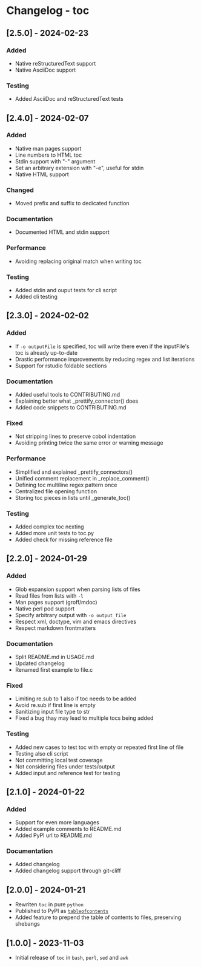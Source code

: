 <!--
// ┌───────────────────────────────────────────────────────────────┐
// │ Contents of CHANGELOG.md                                      │
// ├───────────────────────────────────────────────────────────────┘
// │
// ├──┐Changelog - toc
// │  ├──┐[2.5.0] - 2024-02-23
// │  │  ├── Added
// │  │  └── Testing
// │  ├──┐[2.4.0] - 2024-02-07
// │  │  ├── Added
// │  │  ├── Changed
// │  │  ├── Documentation
// │  │  ├── Performance
// │  │  └── Testing
// │  ├──┐[2.3.0] - 2024-02-02
// │  │  ├── Added
// │  │  ├── Documentation
// │  │  ├── Fixed
// │  │  ├── Performance
// │  │  └── Testing
// │  ├──┐[2.2.0] - 2024-01-29
// │  │  ├── Added
// │  │  ├── Documentation
// │  │  ├── Fixed
// │  │  └── Testing
// │  ├──┐[2.1.0] - 2024-01-22
// │  │  ├── Added
// │  │  └── Documentation
// │  ├── [2.0.0] - 2024-01-21
// │  └── [1.0.0] - 2023-11-03
// │
// └───────────────────────────────────────────────────────────────
-->

# Changelog - toc

## [2.5.0] - 2024-02-23
### Added

- Native reStructuredText support
- Native AsciiDoc support

### Testing

- Added AsciiDoc and reStructuredText tests

## [2.4.0] - 2024-02-07
### Added

- Native man pages support
- Line numbers to HTML toc
- Stdin support with "-" argument
- Set an arbitrary extension with "-e", useful for stdin
- Native HTML support

### Changed

- Moved prefix and suffix to dedicated function

### Documentation

- Documented HTML and stdin support

### Performance

- Avoiding replacing original match when writing toc

### Testing

- Added stdin and ouput tests for cli script
- Added cli testing

## [2.3.0] - 2024-02-02
### Added

- If `-o outputFile` is specified, toc will write there even if the inputFile's toc is already up-to-date
- Drastic performance improvements by reducing regex and list iterations
- Support for rstudio foldable sections

### Documentation

- Added useful tools to CONTRIBUTING.md
- Explaining better what _prettify_connector() does
- Added code snippets to CONTRIBUTING.md

### Fixed

- Not stripping lines to preserve cobol indentation
- Avoiding printing twice the same error or warning message

### Performance

- Simplified and explained _prettify_connectors()
- Unified comment replacement in _replace_comment()
- Defining toc multiline regex pattern once
- Centralized file opening function
- Storing toc pieces in lists until _generate_toc()

### Testing

- Added complex toc nexting
- Added more unit tests to toc.py
- Added check for missing reference file

## [2.2.0] - 2024-01-29
### Added

- Glob expansion support when parsing lists of files
- Read files from lists with `-l`
- Man pages support (groff/mdoc)
- Native perl pod support
- Specify arbitrary output with `-o output_file`
- Respect xml, doctype, vim and emacs directives
- Respect markdown frontmatters

### Documentation

- Split README.md in USAGE.md
- Updated changelog
- Renamed first example to file.c

### Fixed

- Limiting re.sub to 1 also if toc needs to be added
- Avoid re.sub if first line is empty
- Sanitizing input file type to str
- Fixed a bug thay may lead to multiple tocs being added

### Testing

- Added new cases to test toc with empty or repeated first line of file
- Testing also cli script
- Not committing local test coverage
- Not considering files under tests/output
- Added input and reference test for testing

## [2.1.0] - 2024-01-22
### Added

- Support for even more languages
- Added example comments to README.md
- Added PyPI url to README.md

### Documentation

- Added changelog
- Added changelog support through git-cliff

## [2.0.0] - 2024-01-21

- Rewriten `toc` in pure `python`
- Published to PyPI as [`tableofcontents`](https://pypi.org/project/tableofcontents)
- Added feature to prepend the table of contents to files, preserving shebangs

## [1.0.0] - 2023-11-03

- Initial release of `toc` in `bash`, `perl`, `sed` and `awk`
